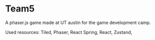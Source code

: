 # Team5
A phaser.js game made at UT austin for the game development camp.


Used resources: 
Tiled, Phaser, React Spring, React, Zustand,
